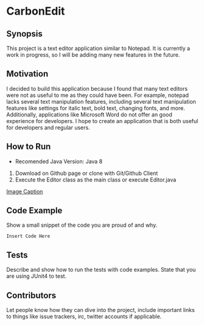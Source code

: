 # CarbonEdit

## Synopsis
This project is a text editor application similar to Notepad. It is currently a work in progress, so I will be adding many new features in the future.

## Motivation
I decided to build this application because I found that many text editors were not as useful to me as they could have been. For example, notepad lacks several text manipulation features, including several
text manipulation features like settings for italic text, bold text, changing fonts, and more. Additionally, applications like Microsoft Word do not offer an good experience for developers. I hope to
create an application that is both useful for developers and regular users.

## How to Run
- Recomended Java Version: Java 8
<ol>
  <li>Download on Github page or clone with Git/Github Client</li>
  <li>Execute the Editor class as the main class or execute Editor.java</li>
</ol>

[Image Caption](image.png)

## Code Example
Show a small snippet of the code you are proud of and why.
```
Insert Code Here
```

## Tests
Describe and show how to run the tests with code examples. State that you are using JUnit4 to test.

## Contributors
Let people know how they can dive into the project, include important links to things like issue trackers, irc, twitter accounts if applicable.

